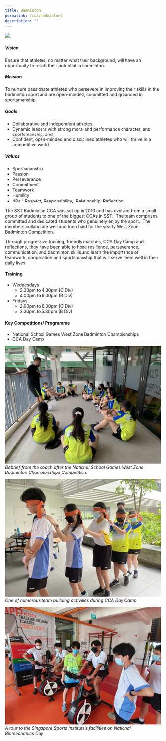 ```yaml
---
title: Badminton
permalink: /cca/badminton/
description: ""
---
```

![](/images/CCA/sst%20badminton%20(b%20div)%205.jpeg)
##### Vision
Ensure that athletes, no matter what their background, will have an opportunity to reach their potential in badminton.

##### Mission
To nurture passionate athletes who persevere in improving their skills in the badminton sport and are open-minded, committed and grounded in sportsmanship. 
##### Goals
*   Collaborative and independent athletes;
*   Dynamic leaders with strong moral and performance character, and sportsmanship; and
*   Confident, open-minded and disciplined athletes who will thrive in a competitive world.
   
##### Values
*   Sportsmanship 
*   Passion
*   Perseverance
*   Commitment
*   Teamwork
*   Humility
*   4Rs：Respect, Responsibility,  Relationship, Reflection
    

The SST Badminton CCA was set up in 2010 and has evolved from a small group of students to one of the biggest CCAs in SST.  The team comprises committed and dedicated students who genuinely enjoy the sport.  The members collaborate well and train hard for the yearly West Zone Badminton Competition. 


Through progressive training, friendly matches, CCA Day Camp and reflections, they have been able to hone resilience, perseverance, communication, and badminton skills and learn the importance of teamwork, cooperation and sportsmanship that will serve them well in their daily lives.    

#### Training 
*   Wednesdays 
	*   2.30pm to 4.30pm (C Div)
	*   4.00pm to 6.00pm (B Div)
*   Fridays 
	*   2.00pm to 6.00pm (C Div)
	*   3.30pm to 5.30pm (B Div)
    

#### Key Competitions/ Programme
*   National School Games West Zone Badminton Championships
*   CCA Day Camp

![](/images/CCA/badmintion%20-%20debrief%20from%20the%20coach.JPG)
*Debrief from the coach after the National School Games West Zone Badminton Championships Competition.*

![](/images/CCA/badmintion%20-%20team%20building%20activities.JPG)
*One of numerous team building activities during CCA Day Camp*

![](/images/CCA/badmintion%20-%20tour.jpg)
*A tour to the Singapore Sports Institute’s facilities on National Biomechanics Day*